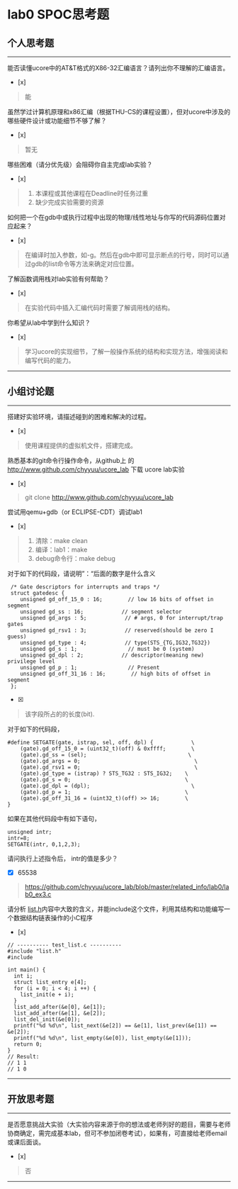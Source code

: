 # lab0 SPOC思考题

## 个人思考题

---

能否读懂ucore中的AT&T格式的X86-32汇编语言？请列出你不理解的汇编语言。
- [x]  

>  能

虽然学过计算机原理和x86汇编（根据THU-CS的课程设置），但对ucore中涉及的哪些硬件设计或功能细节不够了解？
- [x]  

> 暂无


哪些困难（请分优先级）会阻碍你自主完成lab实验？
- [x]  

> 1. 本课程或其他课程在Deadline时任务过重
> 2. 缺少完成实验需要的资源

如何把一个在gdb中或执行过程中出现的物理/线性地址与你写的代码源码位置对应起来？
- [x]  

> 在编译时加入参数，如-g。然后在gdb中即可显示断点的行号，同时可以通过gdb的list命令等方法来确定对应位置。


了解函数调用栈对lab实验有何帮助？
- [x]  

> 在实验代码中插入汇编代码时需要了解调用栈的结构。


你希望从lab中学到什么知识？
- [x]  

> 学习ucore的实现细节，了解一般操作系统的结构和实现方法，增强阅读和编写代码的能力。
 

---

## 小组讨论题

---

搭建好实验环境，请描述碰到的困难和解决的过程。
- [x]  

> 使用课程提供的虚拟机文件，搭建完成。

熟悉基本的git命令行操作命令，从github上
的 http://www.github.com/chyyuu/ucore_lab 下载
ucore lab实验
- [x]  

> git clone http://www.github.com/chyyuu/ucore_lab

尝试用qemu+gdb（or ECLIPSE-CDT）调试lab1
- [x]   

> 1. 清除：make clean 
> 2. 编译：lab1：make 
> 3. debug命令行：make debug

对于如下的代码段，请说明”：“后面的数字是什么含义
```
 /* Gate descriptors for interrupts and traps */
 struct gatedesc {
    unsigned gd_off_15_0 : 16;        // low 16 bits of offset in segment
    unsigned gd_ss : 16;            // segment selector
    unsigned gd_args : 5;            // # args, 0 for interrupt/trap gates
    unsigned gd_rsv1 : 3;            // reserved(should be zero I guess)
    unsigned gd_type : 4;            // type(STS_{TG,IG32,TG32})
    unsigned gd_s : 1;                // must be 0 (system)
    unsigned gd_dpl : 2;            // descriptor(meaning new) privilege level
    unsigned gd_p : 1;                // Present
    unsigned gd_off_31_16 : 16;        // high bits of offset in segment
 };
 ```

- [x]  

> 该字段所占的的长度(bit).

对于如下的代码段，
```
#define SETGATE(gate, istrap, sel, off, dpl) {            \
    (gate).gd_off_15_0 = (uint32_t)(off) & 0xffff;        \
    (gate).gd_ss = (sel);                                \
    (gate).gd_args = 0;                                    \
    (gate).gd_rsv1 = 0;                                    \
    (gate).gd_type = (istrap) ? STS_TG32 : STS_IG32;    \
    (gate).gd_s = 0;                                    \
    (gate).gd_dpl = (dpl);                                \
    (gate).gd_p = 1;                                    \
    (gate).gd_off_31_16 = (uint32_t)(off) >> 16;        \
}
```
如果在其他代码段中有如下语句，
```
unsigned intr;
intr=8;
SETGATE(intr, 0,1,2,3);
```
请问执行上述指令后， intr的值是多少？

- [x]  65538

> https://github.com/chyyuu/ucore_lab/blob/master/related_info/lab0/lab0_ex3.c

请分析 [list.h](https://github.com/chyyuu/ucore_lab/blob/master/labcodes/lab2/libs/list.h)内容中大致的含义，并能include这个文件，利用其结构和功能编写一个数据结构链表操作的小C程序
- [x]  
```
// ---------- test_list.c ----------
#include "list.h"
#include 

int main() {
  int i;
  struct list_entry e[4];
  for (i = 0; i < 4; i ++) {
    list_init(e + i);
  }
  list_add_after(&e[0], &e[1]);
  list_add_after(&e[1], &e[2]);
  list_del_init(&e[0]);
  printf("%d %d\n", list_next(&e[2]) == &e[1], list_prev(&e[1]) == &e[2]);
  printf("%d %d\n", list_empty(&e[0]), list_empty(&e[1]));
  return 0;
}
// Result:
// 1 1
// 1 0
```

---

## 开放思考题

---

是否愿意挑战大实验（大实验内容来源于你的想法或老师列好的题目，需要与老师协商确定，需完成基本lab，但可不参加闭卷考试），如果有，可直接给老师email或课后面谈。
- [x]  

> 否

---
